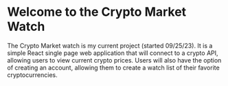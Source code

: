 # Welcome to the Crypto Market Watch
The Crypto Market watch is my current project (started 09/25/23). It is a simple
React single page web application that will connect to a crypto API, allowing
users to view current crypto prices. Users will also have the option of creating
an account, allowing them to create a watch list of their favorite cryptocurrencies.